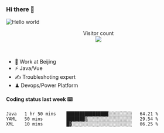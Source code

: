 ### Hi there 👋

<img src="https://raw.githubusercontent.com/sagar-viradiya/sagar-viradiya/master/resources/banner.png" alt="Hello world">
<p align="center"> 
  Visitor count<br/>
  <img src="https://profile-counter.glitch.me/youszoe/count.svg" />
</p>
<br/>

- 🍻 Work at Beijing 
- ⚡  Java/Vue
- ✍️  Troubleshoting expert
- ♟  Devops/Power Platform 

#### Coding status last week ⌨️

<!--START_SECTION:waka-->
```text
Java   1 hr 50 mins    ████████████████░░░░░░░░░   64.21 % 
YAML   50 mins         ███████▒░░░░░░░░░░░░░░░░░   29.54 % 
XML    10 mins         █▓░░░░░░░░░░░░░░░░░░░░░░░   06.25 % 
```
<!--END_SECTION:waka-->

<br/>
<center><img src="http://ghchart.rshah.org/409ba5/yousazoe" alt="" /></center>


